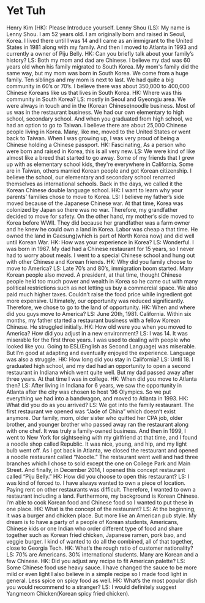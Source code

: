 # Yet Tuh

Henry Kim (HK): Please Introduce yourself.
Lenny Shou (LS): My name is Lenny Shou. I am 52 years old. I am originally born and raised in Seoul, Korea. I lived there until I was 14 and I came as an immigrant to the United States in 1981 along with my family. And then I moved to Atlanta in 1993 and currently a owner of Piju Belly. 
HK: Can you briefly talk about your family’s history? 
LS: Both my mom and dad are Chinese. I believe my dad was 60 years old when his family migrated to South Korea. My mom's family did the same way, but my mom was born in South Korea. We come from a huge family. Ten siblings and my mom is next to last. We had quite a big community in 60’s or 70’s. I believe there was about 350,000 to 400,000 Chinese Koreans like us that lives in South Korea. 
HK: Where was this community in South Korea?
LS: mostly in Seoul and Gyeongju area. We were always in touch and in the (Korean Chinese)noodle business. Most of us was in the restaurant business. We had our own elementary to high school, secondary school. And when you graduated from high school, we had an option to go to Taiwan. I believe there are about 25,000 Chinese people living in Korea. Many, like me, moved to the United States or went back to Taiwan. When I was growing up, I was very proud of being a Chinese holding a Chinese passport. 
HK: Fascinating, As a person who were born and raised in Korea, this is all very new.
LS: We were kind of like almost like a breed that started to go away. Some of my friends that I grew up with as elementary school kids, they're everywhere in California. Some are in Taiwan, others married Korean people and got Korean citizenship. I believe the school, our elementary and secondary school renamed themselves as international schools. Back in the days, we called it the Korean Chinese double language school.
HK: I want to learn why your parents’ families chose to move to Korea.
LS: I believe my father’s side moved because of the Japanese Chinese war. At that time, Korea was colonized by Japan so there was no war. Therefore, my grandfather decided to move for safety. On the other hand, my mother’s side moved to Korea before WWII. They did because her grandfather was a farm owner and he knew he could own a land in Korea. Labor was cheap a that time. He owned the land in Gaesung(which is part of North Korea now) and did well until Korean War. 
HK: How was your experience in Korea?
LS: Wonderful. I was born in 1967. My dad had a Chinese restaurant for 15 years, so I never had to worry about meals. I went to a special Chinese school and hung out with other Chinese and Korean friends. 
HK: Why did you family choose to move to America?
LS: Late 70’s and 80’s, immigration boom started. Many Korean people also moved. A president, at that time, thought Chinese people held too much power and wealth in Korea so he came out with many political restrictions such as not letting us buy a commercial space. We also paid much higher taxes. Couldn’t raise the food price while ingredient got more expensive. Ultimately, our opportunity was reduced significantly. Therefore, we chose to go to the land of opportunity. 
HK: When and where did you guys move to America? 
LS: June 20th, 1981. California. Within six months, my father started a restaurant business with a fellow Korean Chinese. He struggled initially. 
HK: How old were you when you moved to America? How did you adjust in a new environment?
LS: I was 14. It was miserable for the first three years. I was used to dealing with people who looked like you. Going to ESL(English as Second Language) was miserable. But I’m good at adapting and eventually enjoyed the experience. Language was also a struggle.
HK: How long did you stay in California?
LS: Until 18. I graduated high school, and my dad had an opportunity to open a second restaurant in Indiana which went quite well. But my dad passed away after three years. At that time I was in college. 
HK: When did you move to Atlanta then?
LS: After living in Indiana for 6 years, we saw the opportunity in Atlanta after the city was chosen to host ‘96 Olympics. So we put everything we had into a bandwagon, and moved to Atlanta in 1993.
HK: What did you do as you arrived?
LS: We got into the family restaurant. The first restaurant we opened was “Jade of China” which doesn’t exist anymore. Our family, mom, older sister who quitted her CPA job, older brother, and younger brother who passed away ran the restaurant along with one chef. It was truly a family-owned business. And then in 1999, I went to New York for sightseeing with my girlfriend at that time, and I found a noodle shop called Republic. It was nice, young, and hip, and my light bulb went off. As I got back in Atlanta, we closed the restaurant and opened a noodle restaurant called “Noodle.” The restaurant went well and had three branches which I chose to sold except the one on College Park and Main Street. And finally, in December 2014, I opened this concept restaurant called “Piju Belly.”
HK: How did you choose to open this restaurant?
LS: I was kind of forced to. I have always wanted to own a piece of location. Paying rent on other restaurants was difficult. Therefore, I wanted to own a restaurant including a land. Furthermore, my background is Korean Chinese. I’m able to cook Korean food and Chinese food so I wanted to put these in one place. 
HK: What is the concept of the restaurant?
LS: At the beginning, it was a burger and chicken place. But more like an American pub style. My dream is to have a party of a people of Korean students, Americans, Chinese kids or one Indian who order different type of food and share together such as Korean fried chicken, Japanese ramen, pork bao, and veggie burger. I kind of wanted to do all the combined, all of that together, close to Georgia Tech. 
HK: What’s the rough ratio of customer nationality?
LS: 70% are Americans. 30% international students. Many are Korean and a few Chinese. 
HK: Did you adjust any recipe to fit American palette?
LS: Some Chinese food use heavy sauce. I have changed the sauce to be more mild or even light I also believe in a simple recipe so I made food light in general. Less spice on spicy food as well.
HK: What’s the most popular dish you would recommend to a stranger?
LS: I would definitely suggest Yangmeom Chicken(Korean spicy fried chicken). 
